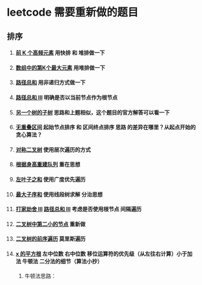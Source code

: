 # leetcode 需要重新做的题目

## 排序

1. #### [前 K 个高频元素](https://leetcode-cn.com/problems/top-k-frequent-elements/)   用快排 和 堆排做一下

2. #### [数组中的第K个最大元素](https://leetcode-cn.com/problems/kth-largest-element-in-an-array/) 用堆排做一下

3. #### [路径总和](https://leetcode-cn.com/problems/path-sum/) 用非递归方式做一下

4. #### [路径总和 III](https://leetcode-cn.com/problems/path-sum-iii/) 明确是否以当前节点作为根节点 

5. #### [另一个树的子树](https://leetcode-cn.com/problems/subtree-of-another-tree/) 思路和上题相似，这个题目的官方解答可以看一下 

6. #### [无重叠区间](https://leetcode-cn.com/problems/non-overlapping-intervals/) 起始节点排序 和 区间终点排序 思路 的差异在哪里？从起点开始的贪心算法？

7. #### [对称二叉树](https://leetcode-cn.com/problems/symmetric-tree/) 使用层次遍历的方式

8. #### [根据身高重建队列](https://leetcode-cn.com/problems/queue-reconstruction-by-height/) 重在思想

9. #### [左叶子之和](https://leetcode-cn.com/problems/sum-of-left-leaves/) 使用广度优先遍历

10. #### [最大子序和](https://leetcode-cn.com/problems/maximum-subarray/) 使用线段树求解 分治思想

11. #### [打家劫舍 III](https://leetcode-cn.com/problems/house-robber-iii/)  [路径总和 III](https://leetcode-cn.com/problems/path-sum-iii/) 考虑是否使用根节点 间隔遍历

12. #### [二叉树中第二小的节点](https://leetcode-cn.com/problems/second-minimum-node-in-a-binary-tree/) 重新做

13. #### [二叉树的前序遍历](https://leetcode-cn.com/problems/binary-tree-preorder-traversal/) 莫里斯遍历

14. #### [x 的平方根](https://leetcode-cn.com/problems/sqrtx/) 左中位数 右中位数 移位运算符的优先级（从左往右计算）小于加法  牛顿法 二分法的细节（算法小抄）

    1. 牛顿法思路：


